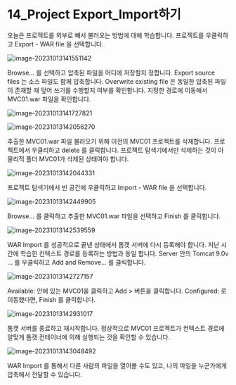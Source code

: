 # 14_Project Export_Import하기

오늘은 프로젝트를 외부로 빼서 불러오는 방법에 대해 학습합니다. 프로젝트를 우클릭하고 Export - WAR file 을 선택합니다.

![image-20231013141551142](C:\Users\piay8\AppData\Roaming\Typora\typora-user-images\image-20231013141551142.png)



Browse... 를 선택하고 압축된 파일을 어디에 저장할지 정합니다. Export source files 는 소스 파일도 함께 압축합니다. Overwrite existing file 은 동일한 압축된 파일이 존재할 때 덮어 쓰기를 수행할지 여부를 확인합니다. 지정한 경로에 이동해서 MVC01.war 파일을 확인합니다. 

![image-20231013141727821](C:\Users\piay8\AppData\Roaming\Typora\typora-user-images\image-20231013141727821.png)

![image-20231013142056270](C:\Users\piay8\AppData\Roaming\Typora\typora-user-images\image-20231013142056270.png)



추출한 MVC01.war 파일 불러오기 위해 이전의 MVC01 프로젝트를 삭제합니다. 프로젝트에서 우클리하고 delete 를 클릭합니다. 프로젝트 탐색기에서만 삭제하는 것이 아 물리적 폴더 MVC01가 삭제된 상태여야 합니다.

![image-20231013142044331](C:\Users\piay8\AppData\Roaming\Typora\typora-user-images\image-20231013142044331.png)



프로젝트 탐색기에서 빈 공간에 우클릭하고 Import - WAR file 을 선택합니다.

![image-20231013142449905](C:\Users\piay8\AppData\Roaming\Typora\typora-user-images\image-20231013142449905.png)



Browse... 를 클릭하고 추출한 MVC01.war 파일을 선택하고 Finish 를 클릭합니다.

![image-20231013142539559](C:\Users\piay8\AppData\Roaming\Typora\typora-user-images\image-20231013142539559.png)



WAR Import 를 성공적으로 끝낸 상태에서 톰캣 서버에 다시 등록해야 합니다. 지난 시간에 학습한 컨텍스트 경로를 등록하는 방법과 동일 합니다. Server 안의 Tomcat 9.0v ... 를 우클릭하고 Add and Remove... 를 클릭합니다.  

![image-20231013142727157](C:\Users\piay8\AppData\Roaming\Typora\typora-user-images\image-20231013142727157.png)



Available: 안에 있는 MVC01을 클릭하고 Add > 버튼을 클릭합니다. Configured: 로 이동했다면, Finish 를 클릭합니다.

![image-20231013142931017](C:\Users\piay8\AppData\Roaming\Typora\typora-user-images\image-20231013142931017.png)



톰캣 서버를 종료하고 재시작합니다. 정상적으로 MVC01 프로젝트가 컨텍스트 경로에 알맞게 톰캣 컨테이너에 의해 실행되는 것을 확인할 수 있습니다.

![image-20231013143048492](C:\Users\piay8\AppData\Roaming\Typora\typora-user-images\image-20231013143048492.png)

WAR Import 를 통해서 다른 사람의 파일을 열어볼 수도 있고, 나의 파일을 누군가에게 압축해서 전달할 수 있습니다. 